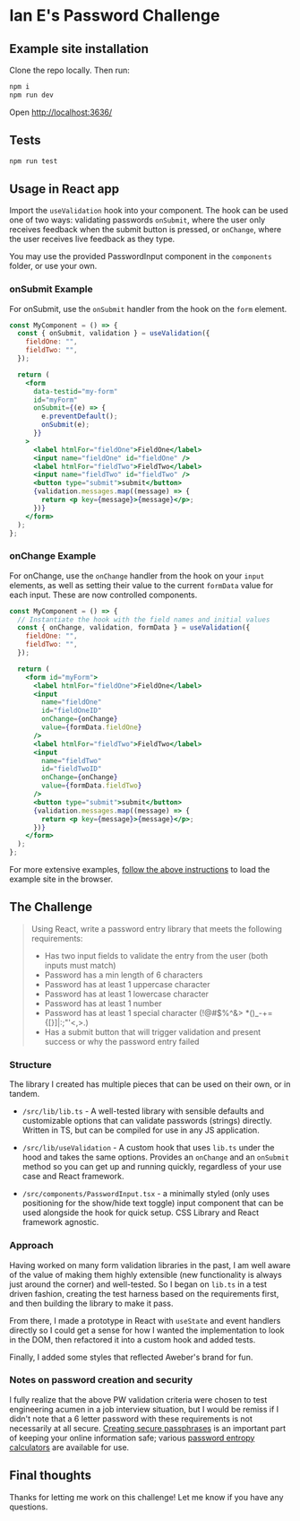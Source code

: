 # Ian E's Password Challenge

## Example site installation

Clone the repo locally. Then run:

```bash
npm i
npm run dev
```

Open [http://localhost:3636/](http://localhost:3636/)

## Tests

```bash
npm run test
```

## Usage in React app

Import the `useValidation` hook into your component. The hook can be used one of two ways: validating passwords `onSubmit`, where the user only receives feedback when the submit button is pressed, or `onChange`, where the user receives live feedback as they type.

You may use the provided PasswordInput component in the `components` folder, or use your own.

### onSubmit Example

For onSubmit, use the `onSubmit` handler from the hook on the `form` element.

```jsx
const MyComponent = () => {
  const { onSubmit, validation } = useValidation({
    fieldOne: "",
    fieldTwo: "",
  });

  return (
    <form
      data-testid="my-form"
      id="myForm"
      onSubmit={(e) => {
        e.preventDefault();
        onSubmit(e);
      }}
    >
      <label htmlFor="fieldOne">FieldOne</label>
      <input name="fieldOne" id="fieldOne" />
      <label htmlFor="fieldTwo">FieldTwo</label>
      <input name="fieldTwo" id="fieldTwo" />
      <button type="submit">submit</button>
      {validation.messages.map((message) => {
        return <p key={message}>{message}</p>;
      })}
    </form>
  );
};
```

### onChange Example

For onChange, use the `onChange` handler from the hook on your `input` elements, as well as setting their value to the current `formData` value for each input. These are now controlled components.

```jsx
const MyComponent = () => {
  // Instantiate the hook with the field names and initial values
  const { onChange, validation, formData } = useValidation({
    fieldOne: "",
    fieldTwo: "",
  });

  return (
    <form id="myForm">
      <label htmlFor="fieldOne">FieldOne</label>
      <input
        name="fieldOne"
        id="fieldOneID"
        onChange={onChange}
        value={formData.fieldOne}
      />
      <label htmlFor="fieldTwo">FieldTwo</label>
      <input
        name="fieldTwo"
        id="fieldTwoID"
        onChange={onChange}
        value={formData.fieldTwo}
      />
      <button type="submit">submit</button>
      {validation.messages.map((message) => {
        return <p key={message}>{message}</p>;
      })}
    </form>
  );
};
```

For more extensive examples, [follow the above instructions](#example-site-installation) to load the example site in the browser.

## The Challenge

> Using React, write a password entry library that meets the following requirements:
>
> - Has two input fields to validate the entry from the user (both inputs must match)
> - Password has a min length of 6 characters
> - Password has at least 1 uppercase character
> - Password has at least 1 lowercase character
> - Password has at least 1 number
> - Password has at least 1 special character (!@#$%^&> \*()\_-+={[}]|:;"'<,>.)
> - Has a submit button that will trigger validation
>   and present success or why the password entry failed

### Structure

The library I created has multiple pieces that can be used on their own, or in tandem.

- `/src/lib/lib.ts` - A well-tested library with sensible defaults and customizable options that can validate passwords (strings) directly. Written in TS, but can be compiled for use in any JS application.

- `/src/lib/useValidation` - A custom hook that uses `lib.ts` under the hood and takes the same options. Provides an `onChange` and an `onSubmit` method so you can get up and running quickly, regardless of your use case and React framework.

- `/src/components/PasswordInput.tsx` - a minimally styled (only uses positioning for the show/hide text toggle) input component that can be used alongside the hook for quick setup. CSS Library and React framework agnostic.

### Approach

Having worked on many form validation libraries in the past, I am well aware of the value of making them highly extensible (new functionality is always just around the corner) and well-tested. So I began on `lib.ts` in a test driven fashion, creating the test harness based on the requirements first, and then building the library to make it pass.

From there, I made a prototype in React with `useState` and event handlers directly so I could get a sense for how I wanted the implementation to look in the DOM, then refactored it into a custom hook and added tests.

Finally, I added some styles that reflected Aweber's brand for fun.

### Notes on password creation and security

I fully realize that the above PW validation criteria were chosen to test engineering acumen in a job interview situation, but I would be remiss if I didn't note that a 6 letter password with these requirements is not necessarily at all secure. [Creating secure passphrases](https://palant.info/2023/01/30/password-strength-explained/) is an important part of keeping your online information safe; various [password entropy calculators](https://www.omnicalculator.com/other/password-entropy) are available for use.

## Final thoughts

Thanks for letting me work on this challenge! Let me know if you have any questions.
